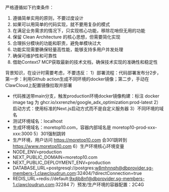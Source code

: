严格遵循如下约束条件：
1. 遵循简单实用的原则，不要过度设计
2. 如果可以用简单的代码实现，就不要用复杂的模式
3. 在满足业务需求的情况下，只实现核心功能，移除花哨但无用的功能
4. 保留 Clean Architecture 的核心思想，但需要简化实现
5. 合理拆分模块的功能和职责，避免单模块过大
6. 功能实现需要确保轻量高性能，能够支持多用户并发处理
7. 确保可维护性和可靠性
8. 借助Context7 MCP获取最新的技术文档，确保技术实现的准确性和稳定性

背景知识，在设计时需要考虑，不要违反：
1）部署流程：代码部署发布分2步，第一步：利用Github action生成不同环境的docker镜像；第二步，手动在ClawCloud上配置镜像拉取并部署
- 代码推送带main分支，触发production环境docker镜像构建：标注 docker image tag 为 ghcr.io/xxrenzhe/google_adx_optimization:prod-latest
2）启动方式：使用标准的Next.js启动方式而不是自定义服务器
3）不同环境的域名
- 测试环境域名：localhost
- 生成环境域名：moretop10.com，容器内部域名是 moretop10-prod-xxx-xxx:3000
5）301强制跳转
- 生产环境，用户访问 https://moretop10.com 会301跳转到 https://www.moretop10.com
6）生产环境核心环境变量
- NODE_ENV=production
- NEXT_PUBLIC_DOMAIN=moretop10.com
- NEXT_PUBLIC_DEPLOYMENT_ENV=production
- DATABASE_URL=postgresql://postgres:w8mhnnqh@dbprovider.sg-members-1.clawcloudrun.com:32404/?directConnection=true
- REDIS_URL=redis://default:9xdjb8nf@dbprovider.sg-members-1.clawcloudrun.com:32284
7）预发/生产环境的容器配置：2C4G
